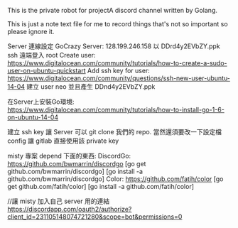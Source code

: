 This is the private robot for projectA discord channel written by Golang.

This is just a note text file for me to record things that's not so important so please ignore it.

Server 連線設定
GoCrazy Server: 128.199.246.158 以 DDrd4y2EVbZY.ppk ssh 遠端登入 root
Create user: https://www.digitalocean.com/community/tutorials/how-to-create-a-sudo-user-on-ubuntu-quickstart
Add ssh key for user: https://www.digitalocean.com/community/questions/ssh-new-user-ubuntu-14-04
建立 user neo 並且產生 DDnd4y2EVbZY.ppk

在Server上安裝Go環境: https://www.digitalocean.com/community/tutorials/how-to-install-go-1-6-on-ubuntu-14-04

建立 ssh key 讓 Server 可以 git clone 我們的 repo. 當然還須要改一下設定檔 config 讓 gitlab 直接使用該 private key

misty 專案 depend 下面的東西:
DiscordGo: https://github.com/bwmarrin/discordgo
[go get github.com/bwmarrin/discordgo] 
[go install -a github.com/bwmarrin/discordgo]
Color: https://github.com/fatih/color
[go get github.com/fatih/color] 
[go install -a github.com/fatih/color]


//讓 misty 加入自己 server 用的連結
https://discordapp.com/oauth2/authorize?client_id=231105148074721280&scope=bot&permissions=0
